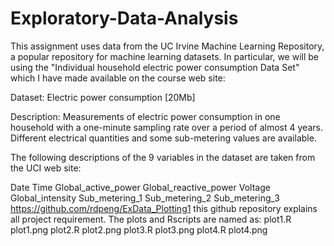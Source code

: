 # Exploratory-Data-Analysis
This assignment uses data from the UC Irvine Machine Learning Repository, a popular repository for machine learning datasets. In particular, we will be using the "Individual household electric power consumption Data Set" which I have made available on the course web site:

Dataset: Electric power consumption [20Mb]

Description: Measurements of electric power consumption in one household with a one-minute sampling rate over a period of almost 4 years. Different electrical quantities and some sub-metering values are available.

The following descriptions of the 9 variables in the dataset are taken from the UCI web site:

Date Time Global_active_power Global_reactive_power Voltage Global_intensity Sub_metering_1 Sub_metering_2 Sub_metering_3 https://github.com/rdpeng/ExData_Plotting1 this github repository explains all project requirement. The plots and Rscripts are named as:
plot1.R
plot1.png
plot2.R
plot2.png 
plot3.R
plot3.png 
plot4.R
plot4.png
